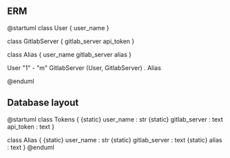 
## ERM

@startuml
class User {
user_name
}

class GitlabServer {
gitlab_server
api_token
}

class Alias {
user_name
gitlab_server
alias
}

User "1" - "m" GitlabServer
(User, GitlabServer) . Alias

@enduml

## Database layout

@startuml
class Tokens {
{static} user_name : str
{static} gitlab_server : text
api_token : text
}

class Alias {
{static} user_name : str
{static} gitlab_server : text
{static} alias : text
}
@enduml
